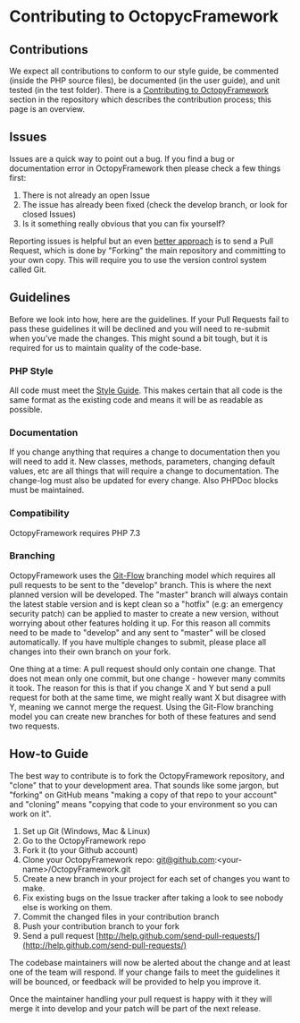 # Contributing to OctopycFramework

## Contributions

We expect all contributions to conform to our style guide, be commented (inside the PHP source files), 
be documented (in the user guide), and unit tested (in the test folder). 
There is a [Contributing to OctopyFramework](./contributing/README.rst) section in the repository which describes the contribution process; this page is an overview.

## Issues

Issues are a quick way to point out a bug. If you find a bug or documentation error in OctopyFramework then please check a few things first:

1. There is not already an open Issue
2. The issue has already been fixed (check the develop branch, or look for closed Issues)
3. Is it something really obvious that you can fix yourself?

Reporting issues is helpful but an even [better approach](./contributing/workflow.rst) is to send a Pull Request, which is done by "Forking" the main repository and committing to your own copy. This will require you to use the version control system called Git.

## Guidelines

Before we look into how, here are the guidelines. If your Pull Requests fail
to pass these guidelines it will be declined and you will need to re-submit
when you’ve made the changes. This might sound a bit tough, but it is required
for us to maintain quality of the code-base.

### PHP Style

All code must meet the [Style Guide](./contributing/styleguide.rst).
This makes certain that all code is the same format as the existing code and means it will be as readable as possible.

### Documentation

If you change anything that requires a change to documentation then you will need to add it. New classes, methods, parameters, changing default values, etc are all things that will require a change to documentation. The change-log must also be updated for every change. Also PHPDoc blocks must be maintained.

### Compatibility

OctopyFramework requires PHP 7.3

### Branching

OctopyFramework uses the [Git-Flow](http://nvie.com/posts/a-successful-git-branching-model/) branching model which requires all pull requests to be sent to the "develop" branch. This is
where the next planned version will be developed. The "master" branch will always contain the latest stable version and is kept clean so a "hotfix" (e.g: an emergency security patch) can be applied to master to create a new version, without worrying about other features holding it up. For this reason all commits need to be made to "develop" and any sent to "master" will be closed automatically. If you have multiple changes to submit, please place all changes into their own branch on your fork.

One thing at a time: A pull request should only contain one change. That does not mean only one commit, but one change - however many commits it took. The reason for this is that if you change X and Y but send a pull request for both at the same time, we might really want X but disagree with Y, meaning we cannot merge the request. Using the Git-Flow branching model you can create new branches for both of these features and send two requests.

## How-to Guide

The best way to contribute is to fork the OctopyFramework repository, and "clone" that to your development area. That sounds like some jargon, but "forking" on GitHub means "making a copy of that repo to your account" and "cloning" means "copying that code to your environment so you can work on it".

1. Set up Git (Windows, Mac & Linux)
2. Go to the OctopyFramework repo
3. Fork it (to your Github account)
4. Clone your OctopyFramework repo: git@github.com:\<your-name>/OctopyFramework.git
5. Create a new branch in your project for each set of changes you want to make.
6. Fix existing bugs on the Issue tracker after taking a look to see nobody else is working on them.
7. Commit the changed files in your contribution branch
8. Push your contribution branch to your fork
9. Send a pull request [http://help.github.com/send-pull-requests/](http://help.github.com/send-pull-requests/)

The codebase maintainers will now be alerted about the change and at least one of the team will respond. If your change fails to meet the guidelines it will be bounced, or feedback will be provided to help you improve it.

Once the maintainer handling your pull request is happy with it they will merge it into develop and your patch will be part of the next release.